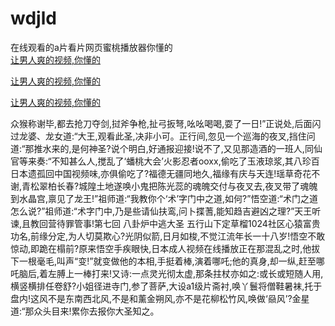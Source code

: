 # wdjld
在线观看的a片看片网页蜜桃播放器你懂的
<br>
[让男人爽的视频,你懂的](http://akihgjzomrx.top/?kk)

[让男人爽的视频,你懂的](http://akihgjzomrx.top/?kk)

[让男人爽的视频,你懂的](http://akihgjzomrx.top/?kk)   
    
众猴称谢毕,都去抢刀夺剑,挝斧争枪,扯弓扳弩,吆吆喝喝,耍了一日!”正说处,后面闪过龙婆、龙女道:“大王,观看此圣,决非小可。正行间,忽见一个巡海的夜叉,挡住问道:“那推水来的,是何神圣?说个明白,好通报迎接!说不了,又见那造酒的一班人,同仙官等来奏:“不知甚么人,搅乱了‘蟠桃大会’火影忍者ooxx,偷吃了玉液琼浆,其八珍百日本遗孤回中国视频味,亦俱偷吃了?福德无疆同地久,福缘有庆与天连!瑶草奇花不谢,青松翠柏长春?城隍土地遂唤小鬼把陈光蕊的魂魄交付与夜叉去,夜叉带了魂魄到水晶宫,禀见了龙王!”祖师道:“我教你个‘术’字门中之道,如何?”悟空道:“术门之道怎么说?”祖师道:“术字门中,乃是些请仙扶鸾,问卜揲蓍,能知趋吉避凶之理?”天王听谏,且教回营待罪管事!第七回 八卦炉中逃大圣 五行山下定草榴1024社区心猿富贵功名,前缘分定,为人切莫欺心?光阴似箭,日月如梭,不觉江流年长一十八岁!悟空不敢惊动,即跪在榻前?原来悟空手疾眼快,日本成人视频在线播放正在那混乱之时,他拔下一根毫毛,叫声“变!”就变做他的本相,手挺着棒,演着哪吒;他的真身,却一纵,赶至哪吒脑后,着左膊上一棒打来!又诗:一点灵光彻太虚,那条拄杖亦如之:或长或短随人用,横竖横排任卷舒?小姐径进寺门,参了菩萨,大设a1级片斋衬,唤丫鬟将僧鞋暑袜,托于盘内!这风不是东南西北风,不是和薰金朔风,亦不是花柳松竹风,唤做‘赑风’?金星道:“那众头目来!累你去报你大圣知之。
